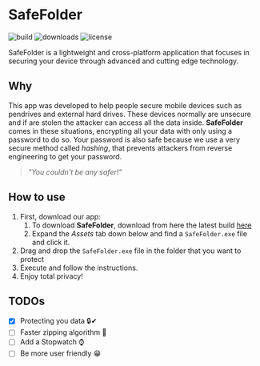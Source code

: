 # SafeFolder

![build](https://img.shields.io/github/workflow/status/Agentew04/SafeFolder/Build/main)
![downloads](https://img.shields.io/github/downloads/Agentew04/Safefolder/total)
![license](https://img.shields.io/github/license/Agentew04/SafeFolder)

SafeFolder is a lightweight and cross-platform application that focuses in securing your device through advanced and cutting edge technology.

## Why

This app was developed to help people secure mobile devices such as pendrives and external hard drives. These devices normally are unsecure and if are stolen the attacker 
can access all the data inside. **SafeFolder** comes in these situations, encrypting all your data with only using a password to do so. Your password is also safe because
we use a very secure method called _hashing_, that prevents attackers from reverse engineering to get your password.

> _"You couldn't be any safer!"_

## How to use

1. First, download our app:
    1. To download **SafeFolder**, download from here the latest build [here](https://github.com/Agentew04/SafeFolder/releases/latest)
    2. Expand the _Assets_ tab down below and find a `SafeFolder.exe` file and click it.
2. Drag and drop the `SafeFolder.exe` file in the folder that you want to protect
3. Execute and follow the instructions.
4. Enjoy total privacy!

## TODOs

- [x] Protecting you data 🔒✔
- [ ] Faster zipping algorithm 🏃
- [ ] Add a Stopwatch ⌚
- [ ] Be more user friendly 😁
